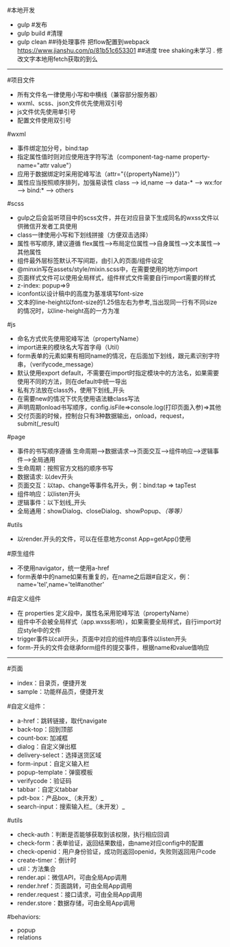 #本地开发
* gulp
#发布
* gulp build
#清理
* gulp clean
##待处理事件
把flow配置到webpack
https://www.jianshu.com/p/81b51c653301
##进度
tree shaking未学习 . 修改文字本地用fetch获取的到么
* * *

#项目文件
* 所有文件名一律使用小写和中横线（兼容部分服务器）
* wxml、scss、json文件优先使用双引号
* js文件优先使用单引号
* 配置文件使用双引号

#wxml
* 事件绑定加分号，bind:tap
* 指定属性值时则对应使用连字符写法（component-tag-name property-name="attr value"）
* 应用于数据绑定时采用驼峰写法（attr="{{propertyName}}"）
* 属性应当按照顺序排列，加强易读性 class --> id,name --> data-* --> wx:for --> bind:* --> others

#scss
* gulp之后会监听项目中的scss文件，并在对应目录下生成同名的wxss文件以供微信开发者工具使用
* class一律使用小写和下划线拼接（方便双击选择）
* 属性书写顺序, 建议遵循 flex属性-->布局定位属性-->自身属性-->文本属性-->其他属性
* 组件最外层标签默认不写间距，由引入的页面/组件设定
* @minxin写在assets/style/mixin.scss中，在需要使用的地方import
* 页面样式文件可以使用全局样式，组件样式文件需要自行import需要的样式
* z-index: popup=>9
* iconfont以设计稿中的高度为基准填写font-size
* 文本的line-height以font-size的1.25倍左右为参考,当出现同一行有不同size的情况时，以line-height高的一方为准

#js
* 命名方式优先使用驼峰写法（propertyName）
* import进来的模块名大写首字母（Util）
* form表单的元素如果有相同name的情况，在后面加下划线，跟元素识别字符串，（verifycode_message）
* 默认使用export default，不需要在import时指定模块中的方法名，如果需要使用不同的方法，则在default中统一导出
* 私有方法放在class外，使用下划线_开头
* 在需要new的情况下优先使用语法糖class写法
* 声明周期onload书写顺序，config.isFile=>console.log(打印页面入参)=>其他
* 交付页面的时候，控制台只有3种数据输出，onload，request，submit(_result)

#page
* 事件的书写顺序遵循 生命周期-->数据请求-->页面交互-->组件响应-->逻辑事件-->全局通用
* 生命周期：按照官方文档的顺序书写
* 数据请求: 以dev开头
* 页面交互：以tap、change等事件名开头，例：bind:tap => tapTest
* 组件响应：以listen开头
* 逻辑事件：以下划线_开头
* 全局通用：showDialog、closeDialog、showPopup、_（等等）_

#utils
* 以render.开头的文件，可以在任意地方const App=getApp()使用

#原生组件
* 不使用navigator，统一使用a-href
* form表单中的name如果有重复的，在name之后跟#自定义，例：name='tel',name='tel#another'

#自定义组件
* 在 properties 定义段中，属性名采用驼峰写法（propertyName）
* 组件中不会被全局样式（app.wxss影响），如果需要全局样式，自行import对应style中的文件
* trigger事件以call开头，页面中对应的组件响应事件以listen开头
* form-开头的文件会继承form组件的提交事件，根据name和value值响应

* * *

#页面
* index：目录页，便捷开发
* sample：功能样品页，便捷开发

#自定义组件：
* a-href：跳转链接，取代navigate
* back-top：回到顶部
* count-box: 加减框
* dialog：自定义弹出框
* delivery-select：选择送货区域
* form-input：自定义输入栏
* popup-template：弹窗模板
* verifycode：验证码
* tabbar：自定义tabbar
* pdt-box：产品box_（未开发）_
* search-input：搜索输入栏_（未开发）_

#utils
* check-auth：判断是否能够获取到该权限，执行相应回调
* check-form：表单验证，返回结果数组，由name对应config中的配置
* check-openid：用户身份验证，成功则返回openid，失败则返回用户code
* create-timer：倒计时
* util：方法集合
* render.api：微信API，可由全局App调用
* render.href：页面跳转，可由全局App调用
* render.request：接口请求，可由全局App调用
* render.store：数据存储，可由全局App调用

#behaviors:
* popup
* relations
